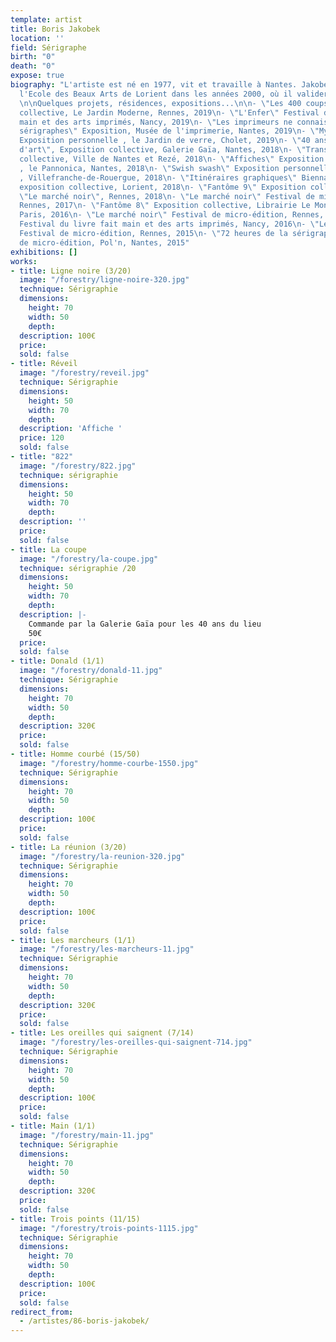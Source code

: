 ```yaml
---
template: artist
title: Boris Jakobek
location: ''
field: Sérigraphe
birth: "0"
death: "0"
expose: true
biography: "L'artiste est né en 1977, vit et travaille à Nantes. Jakobek fréqente
  l'Ecole des Beaux Arts de Lorient dans les années 2000, où il validera un DNAP.
  \n\nQuelques projets, résidences, expositions...\n\n- \"Les 400 coups\" Exposition
  collective, Le Jardin Moderne, Rennes, 2019\n- \"L'Enfer\" Festival du livre fait
  main et des arts imprimés, Nancy, 2019\n- \"Les imprimeurs ne connaissent pas les
  sérigraphes\" Exposition, Musée de l'imprimerie, Nantes, 2019\n- \"Myself as a fool\"
  Exposition personnelle , le Jardin de verre, Cholet, 2019\n- \"40 ans d'histoire
  d'art\", Exposition collective, Galerie Gaïa, Nantes, 2018\n- \"Transfert \" Scénographie
  collective, Ville de Nantes et Rezé, 2018\n- \"Affiches\" Exposition personnelle
  , le Pannonica, Nantes, 2018\n- \"Swish swash\" Exposition personnelle , Les Hauts-parleurs
  , Villefranche-de-Rouergue, 2018\n- \"Itinéraires graphiques\" Biennale d'arts graphiques,
  exposition collective, Lorient, 2018\n- \"Fantôme 9\" Exposition collective,Festival
  \"Le marché noir\", Rennes, 2018\n- \"Le marché noir\" Festival de micro-édition,
  Rennes, 2017\n- \"Fantôme 8\" Exposition collective, Librairie Le Monte en l'air,
  Paris, 2016\n- \"Le marché noir\" Festival de micro-édition, Rennes, 2016\n- \"L'Enfer\"
  Festival du livre fait main et des arts imprimés, Nancy, 2016\n- \"Le marché noir\"
  Festival de micro-édition, Rennes, 2015\n- \"72 heures de la sérigraphie\" Festival
  de micro-édition, Pol'n, Nantes, 2015"
exhibitions: []
works:
- title: Ligne noire (3/20)
  image: "/forestry/ligne-noire-320.jpg"
  technique: Sérigraphie
  dimensions:
    height: 70
    width: 50
    depth: 
  description: 100€
  price: 
  sold: false
- title: Réveil
  image: "/forestry/reveil.jpg"
  technique: Sérigraphie
  dimensions:
    height: 50
    width: 70
    depth: 
  description: 'Affiche '
  price: 120
  sold: false
- title: "822"
  image: "/forestry/822.jpg"
  technique: sérigraphie
  dimensions:
    height: 50
    width: 70
    depth: 
  description: ''
  price: 
  sold: false
- title: La coupe
  image: "/forestry/la-coupe.jpg"
  technique: sérigraphie /20
  dimensions:
    height: 50
    width: 70
    depth: 
  description: |-
    Commande par la Galerie Gaïa pour les 40 ans du lieu
    50€
  price: 
  sold: false
- title: Donald (1/1)
  image: "/forestry/donald-11.jpg"
  technique: Sérigraphie
  dimensions:
    height: 70
    width: 50
    depth: 
  description: 320€
  price: 
  sold: false
- title: Homme courbé (15/50)
  image: "/forestry/homme-courbe-1550.jpg"
  technique: Sérigraphie
  dimensions:
    height: 70
    width: 50
    depth: 
  description: 100€
  price: 
  sold: false
- title: La réunion (3/20)
  image: "/forestry/la-reunion-320.jpg"
  technique: Sérigraphie
  dimensions:
    height: 70
    width: 50
    depth: 
  description: 100€
  price: 
  sold: false
- title: Les marcheurs (1/1)
  image: "/forestry/les-marcheurs-11.jpg"
  technique: Sérigraphie
  dimensions:
    height: 70
    width: 50
    depth: 
  description: 320€
  price: 
  sold: false
- title: Les oreilles qui saignent (7/14)
  image: "/forestry/les-oreilles-qui-saignent-714.jpg"
  technique: Sérigraphie
  dimensions:
    height: 70
    width: 50
    depth: 
  description: 100€
  price: 
  sold: false
- title: Main (1/1)
  image: "/forestry/main-11.jpg"
  technique: Sérigraphie
  dimensions:
    height: 70
    width: 50
    depth: 
  description: 320€
  price: 
  sold: false
- title: Trois points (11/15)
  image: "/forestry/trois-points-1115.jpg"
  technique: Sérigraphie
  dimensions:
    height: 70
    width: 50
    depth: 
  description: 100€
  price: 
  sold: false
redirect_from:
  - /artistes/86-boris-jakobek/
---
```


